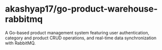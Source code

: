 # akashyap17/go-product-warehouse-rabbitmq
 A Go-based product management system featuring user authentication, category and product CRUD operations, and real-time data synchronization with RabbitMQ.
